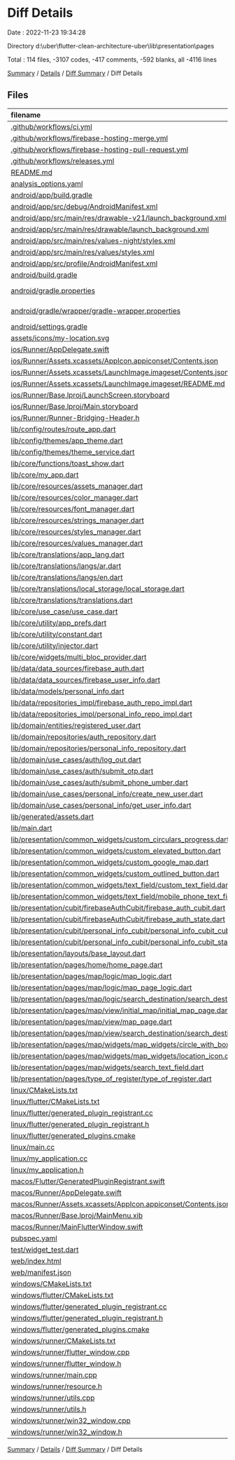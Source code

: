# Diff Details

Date : 2022-11-23 19:34:28

Directory d:\\uber\\flutter-clean-architecture-uber\\lib\\presentation\\pages

Total : 114 files,  -3107 codes, -417 comments, -592 blanks, all -4116 lines

[Summary](results.md) / [Details](details.md) / [Diff Summary](diff.md) / Diff Details

## Files
| filename | language | code | comment | blank | total |
| :--- | :--- | ---: | ---: | ---: | ---: |
| [.github/workflows/ci.yml](/.github/workflows/ci.yml) | YAML | -33 | -5 | -7 | -45 |
| [.github/workflows/firebase-hosting-merge.yml](/.github/workflows/firebase-hosting-merge.yml) | YAML | -16 | -2 | -1 | -19 |
| [.github/workflows/firebase-hosting-pull-request.yml](/.github/workflows/firebase-hosting-pull-request.yml) | YAML | -14 | -2 | -1 | -17 |
| [.github/workflows/releases.yml](/.github/workflows/releases.yml) | YAML | -28 | -6 | -2 | -36 |
| [README.md](/README.md) | Markdown | -1 | 0 | 0 | -1 |
| [analysis_options.yaml](/analysis_options.yaml) | YAML | -3 | -23 | -4 | -30 |
| [android/app/build.gradle](/android/app/build.gradle) | Gradle | -66 | -6 | -14 | -86 |
| [android/app/src/debug/AndroidManifest.xml](/android/app/src/debug/AndroidManifest.xml) | XML | -4 | -4 | -1 | -9 |
| [android/app/src/main/res/drawable-v21/launch_background.xml](/android/app/src/main/res/drawable-v21/launch_background.xml) | XML | -4 | -7 | -2 | -13 |
| [android/app/src/main/res/drawable/launch_background.xml](/android/app/src/main/res/drawable/launch_background.xml) | XML | -4 | -7 | -2 | -13 |
| [android/app/src/main/res/values-night/styles.xml](/android/app/src/main/res/values-night/styles.xml) | XML | -9 | -9 | -1 | -19 |
| [android/app/src/main/res/values/styles.xml](/android/app/src/main/res/values/styles.xml) | XML | -9 | -9 | -1 | -19 |
| [android/app/src/profile/AndroidManifest.xml](/android/app/src/profile/AndroidManifest.xml) | XML | -4 | -4 | -1 | -9 |
| [android/build.gradle](/android/build.gradle) | Gradle | -29 | 0 | -6 | -35 |
| [android/gradle.properties](/android/gradle.properties) | Java Properties | -3 | 0 | -1 | -4 |
| [android/gradle/wrapper/gradle-wrapper.properties](/android/gradle/wrapper/gradle-wrapper.properties) | Java Properties | -5 | 0 | -1 | -6 |
| [android/settings.gradle](/android/settings.gradle) | Gradle | -8 | 0 | -4 | -12 |
| [assets/icons/my-location.svg](/assets/icons/my-location.svg) | XML | -1 | 0 | 0 | -1 |
| [ios/Runner/AppDelegate.swift](/ios/Runner/AppDelegate.swift) | Swift | -12 | 0 | -2 | -14 |
| [ios/Runner/Assets.xcassets/AppIcon.appiconset/Contents.json](/ios/Runner/Assets.xcassets/AppIcon.appiconset/Contents.json) | JSON | -122 | 0 | -1 | -123 |
| [ios/Runner/Assets.xcassets/LaunchImage.imageset/Contents.json](/ios/Runner/Assets.xcassets/LaunchImage.imageset/Contents.json) | JSON | -23 | 0 | -1 | -24 |
| [ios/Runner/Assets.xcassets/LaunchImage.imageset/README.md](/ios/Runner/Assets.xcassets/LaunchImage.imageset/README.md) | Markdown | -3 | 0 | -2 | -5 |
| [ios/Runner/Base.lproj/LaunchScreen.storyboard](/ios/Runner/Base.lproj/LaunchScreen.storyboard) | XML | -36 | -1 | -1 | -38 |
| [ios/Runner/Base.lproj/Main.storyboard](/ios/Runner/Base.lproj/Main.storyboard) | XML | -25 | -1 | -1 | -27 |
| [ios/Runner/Runner-Bridging-Header.h](/ios/Runner/Runner-Bridging-Header.h) | C++ | -1 | 0 | -1 | -2 |
| [lib/config/routes/route_app.dart](/lib/config/routes/route_app.dart) | Dart | -7 | -2 | -5 | -14 |
| [lib/config/themes/app_theme.dart](/lib/config/themes/app_theme.dart) | Dart | -140 | 0 | -8 | -148 |
| [lib/config/themes/theme_service.dart](/lib/config/themes/theme_service.dart) | Dart | -15 | 0 | -5 | -20 |
| [lib/core/functions/toast_show.dart](/lib/core/functions/toast_show.dart) | Dart | -33 | 0 | -5 | -38 |
| [lib/core/my_app.dart](/lib/core/my_app.dart) | Dart | -53 | 0 | -6 | -59 |
| [lib/core/resources/assets_manager.dart](/lib/core/resources/assets_manager.dart) | Dart | -4 | 0 | -3 | -7 |
| [lib/core/resources/color_manager.dart](/lib/core/resources/color_manager.dart) | Dart | -34 | 0 | -13 | -47 |
| [lib/core/resources/font_manager.dart](/lib/core/resources/font_manager.dart) | Dart | -34 | 0 | -11 | -45 |
| [lib/core/resources/strings_manager.dart](/lib/core/resources/strings_manager.dart) | Dart | -141 | -1 | -42 | -184 |
| [lib/core/resources/styles_manager.dart](/lib/core/resources/styles_manager.dart) | Dart | -51 | 0 | -8 | -59 |
| [lib/core/resources/values_manager.dart](/lib/core/resources/values_manager.dart) | Dart | -65 | 0 | -7 | -72 |
| [lib/core/translations/app_lang.dart](/lib/core/translations/app_lang.dart) | Dart | -26 | 0 | -7 | -33 |
| [lib/core/translations/langs/ar.dart](/lib/core/translations/langs/ar.dart) | Dart | -135 | 0 | -1 | -136 |
| [lib/core/translations/langs/en.dart](/lib/core/translations/langs/en.dart) | Dart | -140 | -1 | -2 | -143 |
| [lib/core/translations/local_storage/local_storage.dart](/lib/core/translations/local_storage/local_storage.dart) | Dart | -9 | 0 | -3 | -12 |
| [lib/core/translations/translations.dart](/lib/core/translations/translations.dart) | Dart | -7 | 0 | -2 | -9 |
| [lib/core/use_case/use_case.dart](/lib/core/use_case/use_case.dart) | Dart | -23 | 0 | -6 | -29 |
| [lib/core/utility/app_prefs.dart](/lib/core/utility/app_prefs.dart) | Dart | -13 | 0 | -7 | -20 |
| [lib/core/utility/constant.dart](/lib/core/utility/constant.dart) | Dart | -1 | 0 | 0 | -1 |
| [lib/core/utility/injector.dart](/lib/core/utility/injector.dart) | Dart | -43 | -14 | -15 | -72 |
| [lib/core/widgets/multi_bloc_provider.dart](/lib/core/widgets/multi_bloc_provider.dart) | Dart | -20 | 0 | -4 | -24 |
| [lib/data/data_sources/firebase_auth.dart](/lib/data/data_sources/remote/firebase/firebase_auth.dart) | Dart | -40 | 0 | -11 | -51 |
| [lib/data/data_sources/firebase_user_info.dart](/lib/data/data_sources/remote/firebase/firebase_user_info.dart) | Dart | -21 | 0 | -5 | -26 |
| [lib/data/models/personal_info.dart](/lib/data/models/personal_info.dart) | Dart | -30 | 0 | -3 | -33 |
| [lib/data/repositories_impl/firebase_auth_repo_impl.dart](/lib/data/repositories_impl/firebase_auth_repo_impl.dart) | Dart | -28 | 0 | -4 | -32 |
| [lib/data/repositories_impl/personal_info_repo_impl.dart](/lib/data/repositories_impl/personal_info_repo_impl.dart) | Dart | -21 | 0 | -3 | -24 |
| [lib/domain/entities/registered_user.dart](/lib/domain/entities/registered_user.dart) | Dart | -5 | 0 | -2 | -7 |
| [lib/domain/repositories/auth_repository.dart](/lib/domain/repositories/auth_repository.dart) | Dart | -5 | 0 | -1 | -6 |
| [lib/domain/repositories/personal_info_repository.dart](/lib/domain/repositories/personal_info_repository.dart) | Dart | -5 | 0 | -2 | -7 |
| [lib/domain/use_cases/auth/log_out.dart](/lib/domain/use_cases/auth/log_out.dart) | Dart | -10 | 0 | -4 | -14 |
| [lib/domain/use_cases/auth/submit_otp.dart](/lib/domain/use_cases/auth/submit_otp.dart) | Dart | -10 | 0 | -4 | -14 |
| [lib/domain/use_cases/auth/submit_phone_umber.dart](/lib/domain/use_cases/auth/submit_phone_umber.dart) | Dart | -10 | 0 | -4 | -14 |
| [lib/domain/use_cases/personal_info/create_new_user.dart](/lib/domain/use_cases/personal_info/create_new_user.dart) | Dart | -11 | 0 | -4 | -15 |
| [lib/domain/use_cases/personal_info/get_user_info.dart](/lib/domain/use_cases/personal_info/get_user_info.dart) | Dart | -11 | 0 | -4 | -15 |
| [lib/generated/assets.dart](/lib/generated/assets.dart) | Dart | 0 | 0 | -1 | -1 |
| [lib/main.dart](/lib/main.dart) | Dart | -23 | -1 | -5 | -29 |
| [lib/presentation/common_widgets/custom_circulars_progress.dart](/lib/presentation/common_widgets/custom_circulars_progress.dart) | Dart | -41 | 0 | -7 | -48 |
| [lib/presentation/common_widgets/custom_elevated_button.dart](/lib/presentation/common_widgets/custom_elevated_button.dart) | Dart | -37 | 0 | -4 | -41 |
| [lib/presentation/common_widgets/custom_google_map.dart](/lib/presentation/common_widgets/custom_google_map.dart) | Dart | -40 | -3 | -3 | -46 |
| [lib/presentation/common_widgets/custom_outlined_button.dart](/lib/presentation/common_widgets/custom_outlined_button.dart) | Dart | -30 | 0 | -4 | -34 |
| [lib/presentation/common_widgets/text_field/custom_text_field.dart](/lib/presentation/common_widgets/text_field/custom_text_field.dart) | Dart | -48 | 0 | -3 | -51 |
| [lib/presentation/common_widgets/text_field/mobile_phone_text_field.dart](/lib/presentation/common_widgets/text_field/mobile_phone_text_field.dart) | Dart | -35 | 0 | -5 | -40 |
| [lib/presentation/cubit/firebaseAuthCubit/firebase_auth_cubit.dart](/lib/presentation/cubit/firebaseAuthCubit/firebase_auth_cubit.dart) | Dart | -43 | 0 | -5 | -48 |
| [lib/presentation/cubit/firebaseAuthCubit/firebase_auth_state.dart](/lib/presentation/cubit/firebaseAuthCubit/firebase_auth_state.dart) | Dart | -19 | 0 | -10 | -29 |
| [lib/presentation/cubit/personal_info_cubit/personal_info_cubit_cubit.dart](/lib/presentation/cubit/personal_info_cubit/personal_info_cubit_cubit.dart) | Dart | -31 | 0 | -6 | -37 |
| [lib/presentation/cubit/personal_info_cubit/personal_info_cubit_state.dart](/lib/presentation/cubit/personal_info_cubit/personal_info_cubit_state.dart) | Dart | -21 | 0 | -9 | -30 |
| [lib/presentation/layouts/base_layout.dart](/lib/presentation/layouts/base_layout.dart) | Dart | -59 | 0 | -9 | -68 |
| [lib/presentation/pages/home/home_page.dart](/lib/presentation/pages/home/home_page.dart) | Dart | 7 | 0 | 0 | 7 |
| [lib/presentation/pages/map/logic/map_logic.dart](/lib/presentation/pages/map/logic/map_logic.dart) | Dart | 43 | 0 | 10 | 53 |
| [lib/presentation/pages/map/logic/map_page_logic.dart](/lib/presentation/pages/map/logic/map_page_logic.dart) | Dart | -34 | 0 | -6 | -40 |
| [lib/presentation/pages/map/logic/search_destination/search_destination_logic.dart](/lib/presentation/pages/map/logic/search_destination/search_destination_logic.dart) | Dart | 25 | 0 | 4 | 29 |
| [lib/presentation/pages/map/view/initial_map/initial_map_page.dart](/lib/presentation/pages/map/view/initial_map/initial_map_page.dart) | Dart | 119 | 0 | 11 | 130 |
| [lib/presentation/pages/map/view/map_page.dart](/lib/presentation/pages/map/view/map_page.dart) | Dart | -130 | -15 | -13 | -158 |
| [lib/presentation/pages/map/view/search_destination/search_destination_page.dart](/lib/presentation/pages/map/widgets/map_widgets/results_of_search_text.dart) | Dart | 245 | 1 | 13 | 259 |
| [lib/presentation/pages/map/widgets/map_widgets/circle_with_box_shadow.dart](/lib/presentation/pages/map/widgets/map_widgets/circle_with_box_shadow.dart) | Dart | 22 | 0 | 4 | 26 |
| [lib/presentation/pages/map/widgets/map_widgets/location_icon.dart](/lib/presentation/pages/map/widgets/map_widgets/location_icon.dart) | Dart | 69 | 0 | 10 | 79 |
| [lib/presentation/pages/map/widgets/search_text_field.dart](/lib/presentation/pages/map/widgets/search_text_field.dart) | Dart | 31 | 0 | 3 | 34 |
| [lib/presentation/pages/type_of_register/type_of_register.dart](/lib/presentation/pages/type_of_register/type_of_register.dart) | Dart | -1 | 0 | 0 | -1 |
| [linux/CMakeLists.txt](/linux/CMakeLists.txt) | CMake | -75 | -38 | -26 | -139 |
| [linux/flutter/CMakeLists.txt](/linux/flutter/CMakeLists.txt) | CMake | -66 | -13 | -10 | -89 |
| [linux/flutter/generated_plugin_registrant.cc](/linux/flutter/generated_plugin_registrant.cc) | C++ | -3 | -4 | -5 | -12 |
| [linux/flutter/generated_plugin_registrant.h](/linux/flutter/generated_plugin_registrant.h) | C++ | -5 | -5 | -6 | -16 |
| [linux/flutter/generated_plugins.cmake](/linux/flutter/generated_plugins.cmake) | CMake | -15 | -3 | -6 | -24 |
| [linux/main.cc](/linux/main.cc) | C++ | -5 | 0 | -2 | -7 |
| [linux/my_application.cc](/linux/my_application.cc) | C++ | -74 | -11 | -20 | -105 |
| [linux/my_application.h](/linux/my_application.h) | C++ | -7 | -7 | -5 | -19 |
| [macos/Flutter/GeneratedPluginRegistrant.swift](/macos/Flutter/GeneratedPluginRegistrant.swift) | Swift | -20 | -3 | -4 | -27 |
| [macos/Runner/AppDelegate.swift](/macos/Runner/AppDelegate.swift) | Swift | -8 | 0 | -2 | -10 |
| [macos/Runner/Assets.xcassets/AppIcon.appiconset/Contents.json](/macos/Runner/Assets.xcassets/AppIcon.appiconset/Contents.json) | JSON | -68 | 0 | -1 | -69 |
| [macos/Runner/Base.lproj/MainMenu.xib](/macos/Runner/Base.lproj/MainMenu.xib) | XML | -343 | 0 | -1 | -344 |
| [macos/Runner/MainFlutterWindow.swift](/macos/Runner/MainFlutterWindow.swift) | Swift | -12 | 0 | -4 | -16 |
| [pubspec.yaml](/pubspec.yaml) | YAML | -41 | -52 | -9 | -102 |
| [test/widget_test.dart](/test/widget_test.dart) | Dart | -14 | -10 | -7 | -31 |
| [web/index.html](/web/index.html) | HTML | -37 | -16 | -6 | -59 |
| [web/manifest.json](/web/manifest.json) | JSON | -35 | 0 | -1 | -36 |
| [windows/CMakeLists.txt](/windows/CMakeLists.txt) | CMake | -59 | -25 | -18 | -102 |
| [windows/flutter/CMakeLists.txt](/windows/flutter/CMakeLists.txt) | CMake | -81 | -13 | -11 | -105 |
| [windows/flutter/generated_plugin_registrant.cc](/windows/flutter/generated_plugin_registrant.cc) | C++ | -6 | -4 | -5 | -15 |
| [windows/flutter/generated_plugin_registrant.h](/windows/flutter/generated_plugin_registrant.h) | C++ | -5 | -5 | -6 | -16 |
| [windows/flutter/generated_plugins.cmake](/windows/flutter/generated_plugins.cmake) | CMake | -16 | -3 | -6 | -25 |
| [windows/runner/CMakeLists.txt](/windows/runner/CMakeLists.txt) | CMake | -21 | -12 | -7 | -40 |
| [windows/runner/flutter_window.cpp](/windows/runner/flutter_window.cpp) | C++ | -45 | -4 | -13 | -62 |
| [windows/runner/flutter_window.h](/windows/runner/flutter_window.h) | C++ | -20 | -5 | -9 | -34 |
| [windows/runner/main.cpp](/windows/runner/main.cpp) | C++ | -30 | -4 | -10 | -44 |
| [windows/runner/resource.h](/windows/runner/resource.h) | C++ | -9 | -6 | -2 | -17 |
| [windows/runner/utils.cpp](/windows/runner/utils.cpp) | C++ | -53 | -2 | -10 | -65 |
| [windows/runner/utils.h](/windows/runner/utils.h) | C++ | -8 | -6 | -6 | -20 |
| [windows/runner/win32_window.cpp](/windows/runner/win32_window.cpp) | C++ | -183 | -15 | -48 | -246 |
| [windows/runner/win32_window.h](/windows/runner/win32_window.h) | C++ | -48 | -29 | -22 | -99 |

[Summary](results.md) / [Details](details.md) / [Diff Summary](diff.md) / Diff Details